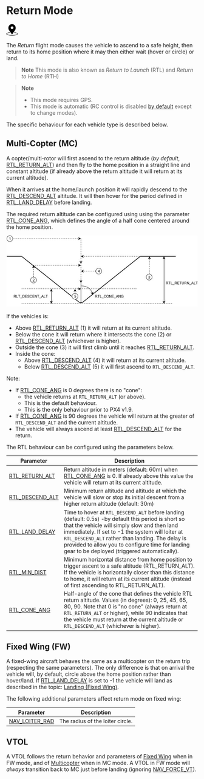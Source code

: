 # Return Mode

[<img src="../../assets/site/position_fixed.svg" title="Position fix required (e.g. GPS)" width="30px" />](../getting_started/flight_modes.md#key_position_fixed)

The *Return* flight mode causes the vehicle to ascend to a safe height, then return to its home position where it may then either wait (hover or circle) or land.

> **Note** This mode is also known as *Return to Launch* (RTL) and *Return to Home* (RTH) 

<span></span>
> **Note** 
>  * This mode requires GPS.
>  * This mode is automatic (RC control is disabled [by default](../advanced_config/parameter_reference.md#COM_RC_OVERRIDE) except to change modes).

The specific behaviour for each vehicle type is described below.

## Multi-Copter (MC)

A copter/multi-rotor will first ascend to the return altitude (*by default*, [RTL_RETURN_ALT](#RTL_RETURN_ALT)) and then fly to the home position in a straight line and constant altitude (if already above the return altitude it will return at its current altitude).

When it arrives at the home/launch position it will rapidly descend to the [RTL_DESCEND_ALT](#RTL_DESCEND_ALT) altitude.
It will then hover for the period defined in [RTL_LAND_DELAY](#RTL_LAND_DELAY) before landing.

The required return altitude can be configured using using the parameter [RTL_CONE_ANG](#RTL_CONE_ANG), which defines the angle of a half cone centered around the home position.

![Return mode cone](../../assets/flying/rtl_cone.jpg)

<!-- Original draw.io diagram can be found here: https://drive.google.com/file/d/1W72XeZYSOkRlBSbPXCCiam9NMAyAWSg-/view?usp=sharing -->

If the vehicles is:
- Above [RTL_RETURN_ALT](#RTL_RETURN_ALT) (1) it will return at its current altitude.
- Below the cone it will return where it intersects the cone (2) or [RTL_DESCEND_ALT](#RTL_DESCEND_ALT) (whichever is higher).
- Outside the cone (3) it will first climb until it reaches [RTL_RETURN_ALT](#RTL_RETURN_ALT).
- Inside the cone:
  - Above [RTL_DESCEND_ALT](#RTL_DESCEND_ALT) (4) it will return at its current altitude.
  - Below [RTL_DESCEND_ALT](#RTL_DESCEND_ALT) (5) it will first ascend to `RTL_DESCEND_ALT`.

Note:
- If [RTL_CONE_ANG](#RTL_CONE_ANG) is 0 degrees there is no "cone":
  - the vehicle returns at `RTL_RETURN_ALT` (or above).
  - This is the default behaviour.
  - This is the only behaviour prior to PX4 v1.9.
- If [RTL_CONE_ANG](#RTL_CONE_ANG) is 90 degrees the vehicle will return at the greater of `RTL_DESCEND_ALT` and the current altitude.
- The vehicle will always ascend at least [RTL_DESCEND_ALT](#RTL_DESCEND_ALT) for the return.


The RTL behaviour can be configured using the parameters below.


Parameter | Description
--- | ---
<span id="RTL_RETURN_ALT"></span>[RTL_RETURN_ALT](../advanced_config/parameter_reference.md#RTL_RETURN_ALT) | Return altitude in meters (default: 60m) when [RTL_CONE_ANG](../advanced_config/parameter_reference.md#RTL_CONE_ANG) is 0. If already above this value the vehicle will return at its current altitude.
<span id="RTL_DESCEND_ALT"></span>[RTL_DESCEND_ALT](../advanced_config/parameter_reference.md#RTL_DESCEND_ALT) | Minimum return altitude and altitude at which the vehicle will slow or stop its initial descent from a higher return altitude (default: 30m)
<span id="RTL_LAND_DELAY"></span>[RTL_LAND_DELAY](../advanced_config/parameter_reference.md#RTL_LAND_DELAY) | Time to hover at `RTL_DESCEND_ALT` before landing (default: 0.5s) -by default this period is short so that the vehicle will simply slow and then land immediately. If set to -1 the system will loiter at `RTL_DESCEND_ALT` rather than landing. The delay is provided to allow you to configure time for landing gear to be deployed (triggered automatically). 
<span id="RTL_MIN_DIST"></span>[RTL_MIN_DIST](../advanced_config/parameter_reference.md#RTL_MIN_DIST) | Minimum horizontal distance from home position to trigger ascent to a safe altitude (RTL_RETURN_ALT). If the vehicle is horizontally closer than this distance to home, it will return at its current altitude (instead of first ascending to RTL_RETURN_ALT).
<span id="RTL_CONE_ANG"></span>[RTL_CONE_ANG](../advanced_config/parameter_reference.md#RTL_CONE_ANG) | Half-angle of the cone that defines the vehicle RTL return altitude. Values (in degrees): 0, 25, 45, 65, 80, 90. Note that 0 is "no cone" (always return at `RTL_RETURN_ALT` or higher), while 90 indicates that the vehicle must return at the current altitude or `RTL_DESCEND_ALT` (whichever is higher).



## Fixed Wing (FW)

A fixed-wing aircraft behaves the same as a multicopter on the return trip (respecting the same parameters).
The only difference is that on arrival the vehicle will, by default, circle above the home position rather than hover/land.
If [RTL_LAND_DELAY](#RTL_LAND_DELAY) is set to -1 the vehicle will land as described in the topic: [Landing (Fixed Wing)](../flying/fixed_wing_landing.md).

The following additional parameters affect return mode on fixed wing:

Parameter | Description
--- | ---
<span id="NAV_LOITER_RAD"></span>[NAV_LOITER_RAD](../advanced_config/parameter_reference.md#NAV_LOITER_RAD) | The radius of the loiter circle.


## VTOL

A VTOL follows the return behavior and parameters of [Fixed Wing](#fixed-wing-fw) when in FW mode, and of [Multicopter](#multi-copter-mc) when in MC mode.
A VTOL in FW mode will *always* transition back to MC just before landing (ignoring [NAV_FORCE_VT](../advanced_config/parameter_reference.md#NAV_FORCE_VT)).

